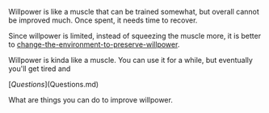 Willpower is like a muscle that can be trained somewhat, but overall cannot be improved much. Once spent, it needs time to recover.

Since willpower is limited, instead of squeezing the muscle more, it is better to [change-the-environment-to-preserve-willpower](change-the-environment-to-preserve-willpower.md).


Willpower is kinda like a muscle. You can use it for a while, but eventually you'll get tired and 


[$Questions]($Questions.md)

What are things you can do to improve willpower.